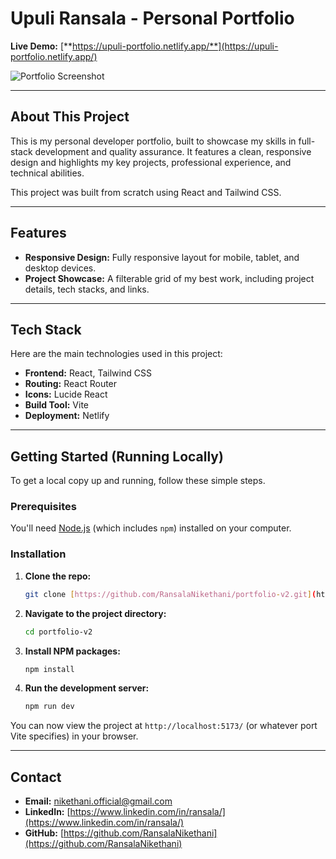 # Upuli Ransala - Personal Portfolio

**Live Demo:** [**https://upuli-portfolio.netlify.app/**](https://upuli-portfolio.netlify.app/)

![Portfolio Screenshot](https://github.com/user-attachments/assets/d9ca63cc-6c96-4b64-a33e-e455e74e78f9)

---

## About This Project

This is my personal developer portfolio, built to showcase my skills in full-stack development and quality assurance. It features a clean, responsive design and highlights my key projects, professional experience, and technical abilities.

This project was built from scratch using React and Tailwind CSS.

---

## Features

* **Responsive Design:** Fully responsive layout for mobile, tablet, and desktop devices.
* **Project Showcase:** A filterable grid of my best work, including project details, tech stacks, and links.

---

## Tech Stack

Here are the main technologies used in this project:

* **Frontend:** React, Tailwind CSS
* **Routing:** React Router
* **Icons:** Lucide React
* **Build Tool:** Vite
* **Deployment:** Netlify

---

## Getting Started (Running Locally)

To get a local copy up and running, follow these simple steps.

### Prerequisites

You'll need [Node.js](https://nodejs.org/en) (which includes `npm`) installed on your computer.

### Installation

1.  **Clone the repo:**
    ```bash
    git clone [https://github.com/RansalaNikethani/portfolio-v2.git](https://github.com/RansalaNikethani/portfolio-v2.git)
    ```
2.  **Navigate to the project directory:**
    ```bash
    cd portfolio-v2
    ```
3.  **Install NPM packages:**
    ```bash
    npm install
    ```
4.  **Run the development server:**
    ```bash
    npm run dev
    ```

You can now view the project at `http://localhost:5173/` (or whatever port Vite specifies) in your browser.

---

## Contact

* **Email:** [nikethani.official@gmail.com](mailto:nikethani.official@gmail.com)
* **LinkedIn:** [https://www.linkedin.com/in/ransala/](https://www.linkedin.com/in/ransala/)
* **GitHub:** [https://github.com/RansalaNikethani](https://github.com/RansalaNikethani)
